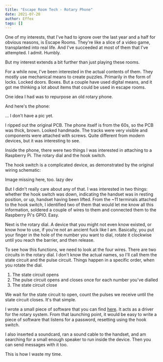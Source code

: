 ```yaml
---
title: "Escape Room Tech - Rotary Phone"
date: 2021-07-28
author: Effex
tags: []
---
```


One of my interests, that I've had to ignore over the last year and a half for obvious reasons, is Escape Rooms. They're like a slice of a video game, transplanted into real life. And I've succeeded at most of them that I've attempted. I admit. Humbly.

But my interest extends a bit further than just playing these rooms.

For a while now, I've been interested in the actual contents of them. They mostly use mechanical means to create puzzles. Primarily in the form of locks. Locked doors. Boxes. But a couple have used digital means, and it got me thinking a lot about items that could be used in escape rooms.

One idea I had was to repurpose an old rotary phone.

And here's the phone:

... I don't have a pic yet.

I ripped out the original PCB. The phone itself is from the 60s, so the PCB was thick, brown. Looked handmade. The tracks were very visible and components were attached with screws. Quite different from modern devices, but it was interesting to see.

Inside the phone, there were two things I was interested in attaching to a Raspberry Pi. The rotary dial and the hook switch.

The hook switch is a complicated device, as demonstrated by the original wiring schematic:

Image missing here, too. lazy dev

But I didn't really care about any of that. I was interested in two things: whether the hook switch was down, indicating the handset was in resting position, or up, handset having been lifted. From the ~11 terminals attached to the hook switch, I identified two of them that would let me know all this information, soldered a couple of wires to them and connected them to the Raspberry Pi's GPIO. Easy.

Next is the rotary dial. A device that you might not even know existed, or know how to use, if you're not an ancient fuck like I am. Basically, you put your finger in the hole of the number you want to dial, rotate it clockwise until you reach the barrier, and then release.

To see how this functions, we need to look at the four wires. There are two circuits in the rotary dial. I don't know the actual names, so I'll call them the state circuit and the pulse circuit. Things happen in a specific order, when you rotate the dial.

1. The state circuit opens
2. The pulse circuit opens and closes once for each number you've dialled
3. The state circuit close

We wait for the state circuit to open, count the pulses we receive until the state circuit closes. It's that simple.

I wrote a small piece of software that you can find [here](https://github.com/Effex-D/rotary-phone). It acts as a driver for the rotary system. From that launching point, it would be easy to write a piece of software that listens for a password, resetting using the hook switch.

I also inserted a soundcard, ran a sound cable to the handset, and am searching for a small enough speaker to run inside the device. Then you can send messages with it too.

This is how I waste my time.
